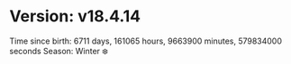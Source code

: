 # Version: v18.4.14
Time since birth: 6711 days, 161065 hours, 9663900 minutes, 579834000 seconds
Season: Winter ❄️
